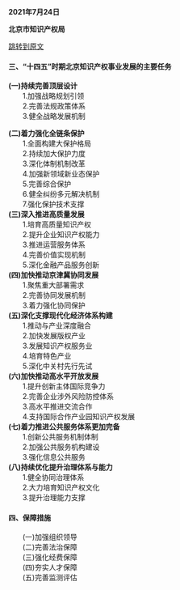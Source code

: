 **2021年7月24日**

**北京市知识产权局** 

[跳转到原文](https://zscqj.beijing.gov.cn/zscqj/zwgk/zcwj92/543435428/index.html)

#### 三、“十四五”时期北京知识产权事业发展的主要任务

**(一)持续完善顶层设计**  
　　1.加强战略规划引领  
　　2.完善法规政策体系  
　　3.健全战略发展机制  

**(二)着力强化全链条保护**  
　　1.全面构建大保护格局  
　　2.持续加大保护力度  
　　3.深化体制机制改革  
　　4.加强新领域新业态保护  
　　5.完善综合保护  
　　6.健全纠纷多元解决机制  
　　7.强化保护技术支撑  
**(三)深入推进高质量发展**  
　　1.培育高质量知识产权  
　　2.提升企业知识产权能力  
　　3.推进运营服务体系  
　　4.完善价值实现机制  
　　5.深化金融产品服务创新  
**(四)加快推动京津冀协同发展**  
　　1.聚焦重大部署需求  
　　2.完善协同发展机制  
　　3.着力强化协同保护  
**(五)深化支撑现代化经济体系构建**  
　　1.推动与产业深度融合  
　　2.加快发展版权产业  
　　3.发展知识产权服务业  
　　4.培育特色产业  
　　5.深化中关村先行先试  
**(六)加快推动高水平开放发展**  
　　1.提升创新主体国际竞争力  
　　2.完善企业涉外风险防控体系  
　　3.高水平推进交流合作  
　　4.支持国际合作产业园知识产权发展  
**(七)着力推进公共服务体系更加完备**  
　　1.创新公共服务机制体制  
　　2.加强公共服务机构建设  
　　3.强化信息公共服务  
**(八)持续优化提升治理体系与能力**  
　　1.健全协同治理体系    
　　2.大力培育知识产权文化  
　　3.提升治理能力支撑  
#### 四、保障措施  
　　(一)加强组织领导  
　　(二)完善法治保障  
　　(三)强化经费保障  
　　(四)夯实人才保障  
　　(五)完善监测评估